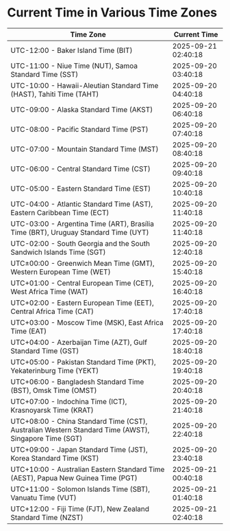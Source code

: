 # Current Time in Various Time Zones

| Time Zone | Current Time |
|-----------|--------------|
| UTC-12:00 - Baker Island Time (BIT) | 2025-09-21 02:40:18 |
| UTC-11:00 - Niue Time (NUT), Samoa Standard Time (SST) | 2025-09-20 03:40:18 |
| UTC-10:00 - Hawaii-Aleutian Standard Time (HAST), Tahiti Time (TAHT) | 2025-09-20 04:40:18 |
| UTC-09:00 - Alaska Standard Time (AKST) | 2025-09-20 06:40:18 |
| UTC-08:00 - Pacific Standard Time (PST) | 2025-09-20 07:40:18 |
| UTC-07:00 - Mountain Standard Time (MST) | 2025-09-20 08:40:18 |
| UTC-06:00 - Central Standard Time (CST) | 2025-09-20 09:40:18 |
| UTC-05:00 - Eastern Standard Time (EST) | 2025-09-20 10:40:18 |
| UTC-04:00 - Atlantic Standard Time (AST), Eastern Caribbean Time (ECT) | 2025-09-20 11:40:18 |
| UTC-03:00 - Argentina Time (ART), Brasília Time (BRT), Uruguay Standard Time (UYT) | 2025-09-20 11:40:18 |
| UTC-02:00 - South Georgia and the South Sandwich Islands Time (SGT) | 2025-09-20 12:40:18 |
| UTC±00:00 - Greenwich Mean Time (GMT), Western European Time (WET) | 2025-09-20 15:40:18 |
| UTC+01:00 - Central European Time (CET), West Africa Time (WAT) | 2025-09-20 16:40:18 |
| UTC+02:00 - Eastern European Time (EET), Central Africa Time (CAT) | 2025-09-20 17:40:18 |
| UTC+03:00 - Moscow Time (MSK), East Africa Time (EAT) | 2025-09-20 17:40:18 |
| UTC+04:00 - Azerbaijan Time (AZT), Gulf Standard Time (GST) | 2025-09-20 18:40:18 |
| UTC+05:00 - Pakistan Standard Time (PKT), Yekaterinburg Time (YEKT) | 2025-09-20 19:40:18 |
| UTC+06:00 - Bangladesh Standard Time (BST), Omsk Time (OMST) | 2025-09-20 20:40:18 |
| UTC+07:00 - Indochina Time (ICT), Krasnoyarsk Time (KRAT) | 2025-09-20 21:40:18 |
| UTC+08:00 - China Standard Time (CST), Australian Western Standard Time (AWST), Singapore Time (SGT) | 2025-09-20 22:40:18 |
| UTC+09:00 - Japan Standard Time (JST), Korea Standard Time (KST) | 2025-09-20 23:40:18 |
| UTC+10:00 - Australian Eastern Standard Time (AEST), Papua New Guinea Time (PGT) | 2025-09-21 00:40:18 |
| UTC+11:00 - Solomon Islands Time (SBT), Vanuatu Time (VUT) | 2025-09-21 01:40:18 |
| UTC+12:00 - Fiji Time (FJT), New Zealand Standard Time (NZST) | 2025-09-21 02:40:18 |
